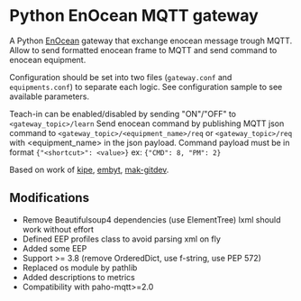 # Python EnOcean MQTT gateway #

A Python [EnOcean](http://www.enocean.com/) gateway that exchange enocean message trough MQTT.
Allow to send formatted enocean frame to MQTT and send command to enocean equipment.

Configuration should be set into two files (`gateway.conf` and `equipments.conf`) to separate each logic.
See configuration sample to see available parameters.

Teach-in can be enabled/disabled by sending "ON"/"OFF" to `<gateway_topic>/learn`
Send enocean command by publishing MQTT json command to `<gateway_topic>/<equipment_name>/req` or `<gateway_topic>/req` with <equipment_name> in the json payload.
Command payload must be in format `{"<shortcut>": <value>}` ex: `{"CMD": 8, "PM": 2}`

Based on work of [kipe](https://github.com/kipe/enocean), [embyt](https://github.com/embyt/enocean-mqtt), [mak-gitdev](https://github.com/mak-gitdev/enocean).
## Modifications ##

- Remove Beautifulsoup4 dependencies (use ElementTree) lxml should work without effort
- Defined EEP profiles class to avoid parsing xml on fly
- Added some EEP
- Support >= 3.8 (remove OrderedDict, use f-string, use PEP 572)
- Replaced os module by pathlib
- Added descriptions to metrics
- Compatibility with paho-mqtt>=2.0
